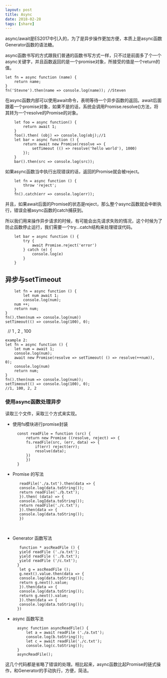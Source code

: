 ```yaml
---
layout: post
title: Async
date: 2018-02-28
tags: [share]
---
```


async/await是ES2017中引入的，为了是异步操作更加方便，本质上是async函数Generator函数的语法糖。

async函数书写的方式跟我们普通的函数书写方式一样，只不过是前面多了个一个async关键字，并且函数返回的是一个promise对象，所接受的值是一个return的值。

	let fn = async function (name) {
	    return name;
	}
	fn('Stevne').then(name => console.log(name)); //Steven

在async函数内部可以使用await命令，表明等待一个异步函数的返回。await后面跟着一个promise对象，如果不是的话，系统会调用Promise.resolve()方法，将其转为一个resolve的Promise的对象。

	    let foo = async function() {
		    return await 1;
		}
		foo().then( (obj) => console.log(obj);//1
	    let bar = async function () {
		    return await new Promise(resolve => {
			    setTimeout (() => resolve('hello world'), 1000)
			});
		}
		bar().then(src => console.log(src));

如果async函数当中执行出现错误的话，返回的Promise就会被reject。

		let fn = async function () {
		    throw 'reject';
		}
		fn().catch(err => console.log(err));

并且，如果await后面的Promise的状态是reject，那么整个async函数就会中断执行，错误会被async函数的catch捕获到。

所以我们用来操作异步请求的时候，有可能会出先请求失败的情况，这个时候为了防止函数停止运行，我们需要一个try...catch结构来处理错误代码。

	    let bar = async function () {
		    try {
			    await Promise.reject('error')
			} catch (e) {
			    console.log(e)
			}
		}

## 异步与setTimeout


        let fn = async function () {
	        let num await 1;
	       	console.log(num);
		num ++;
		return num;
	}
	fn().then(num => console.log(num))
	setTimeout(() => console.log(100), 0);
           // 1 , 2 , 100
	
    example 2:
	let fn = async function () {
	    let num = await 1;
		console.log(num);
		await new Promise(resolve => setTimeout( () => resolve(++num)), 0);
		console.log(num)
		return num;
	}
	fn().then(num => console.log(num));
	setTimeout(() => console.log(100), 0);
    //1, 100, 2, 2
	
### 使用async函数处理异步

读取三个文件，采取三个方式来实现。

- 使用fs模块进行promise封装

		const readFile = function (src) {
		    return new Promise ((resolve, reject) => {
			fs.readFile(src, (err, data) => {
			    if(err) reject(err);
			    resolve(data);
			})
		    })
		}
	
- Promise 的写法

	     readFile('./a.txt').then(data => {
		 console.log(data.toString());
		 return readFile('./b.txt');
	     }).then( (data) => {
		 console.logIdata.toString());
		 return readFile('./c.txt');
	     }).then(data => {
		 console.log(data.toString());
	     })
   
- Generator 函数写法

	     function * ascReadFile () {
		 yield readFile ('./a.txt');
		 yield readFile ('./b.txt');
		 yield readFile ('/c.txt');
	    }
	     let g = ascReadFile ();
	     g.next().value.then(data => {
		 console.log(data.toString());
		 return g.next().value;
	     }).then(data => {
		 console.log(data.toString());
		 return g.next().value;
	     }).then(data => {
		 console.log(data.toString());
		})
	
- async 函数写法

		async function asyncReadFile() {
		    let a = await readFile ('./a.txt');
		    console.log(b.toString());
		    let c = await readFile('./c.txt');
		    console.log(c.toString());
		}
		asyncReadFile();
	
这几个代码都是省略了错误的处理。相比起来，async函数比起Promise的链式操作，和Generator的手动执行，方便，简洁。





















